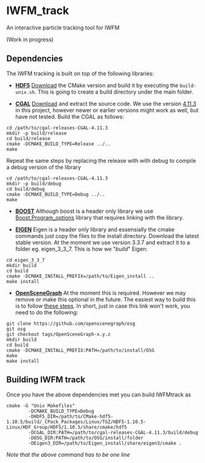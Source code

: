 # IWFM_track
An interactive particle tracking tool for IWFM 

(Work in progress)

## Dependencies
The IWFM tracking is built on top of the following libraries:

* **[HDF5](https://www.hdfgroup.org/)**
[Download](https://www.hdfgroup.org/downloads/hdf5/source-code/) the CMake version and build it by executing the `build-unix.sh`. This is going to create a build directory under the main folder.

* **[CGAL](https://www.cgal.org/)**
[Download](https://github.com/CGAL/cgal/archive/releases/CGAL-4.11.3.tar.gz) and extract the source code. We use the version [4.11.3](https://github.com/CGAL/cgal/releases/tag/releases%2FCGAL-4.11.3) in this project, however newer or earlier versions might work as well, but have not tested.
Build the CGAL as follows:
```
cd /path/to/cgal-releases-CGAL-4.11.3
mkdir -p build/release
cd build/release
cmake -DCMAKE_BUILD_TYPE=Release ../..
make
```
Repeat the same steps by replacing the release with with debug to compile a debug version of the library
```
cd /path/to/cgal-releases-CGAL-4.11.3
mkdir -p build/debug
cd build/debug
cmake -DCMAKE_BUILD_TYPE=Debug ../..
make
```
* **[BOOST](https://www.boost.org/)**
Although boost is a header only library we use [Boost.Program_options](https://www.boost.org/doc/libs/1_69_0/doc/html/program_options.html)  library that requires linking with the library.

* **[EIGEN](http://eigen.tuxfamily.org)**
Eigen is a header only library and essensially the cmake commands just copy the files to the install directory. Download the latest stable version. At the moment we use version 3.3.7 and extract it to a folder eg. eigen_3_3_7. This is how we "_build_" Eigen:
```
cd eigen_3_3_7
mkdir build
cd build
cmake -DCMAKE_INSTALL_PREFIX=/path/to/Eigen_install ..
make install
```

* **[OpenSceneGraph](http://www.openscenegraph.org/)**
At the moment this is required. However we may remove or make this optional in the future. The easiest way to build this is to follow [these steps](https://vicrucann.github.io/tutorials/osg-linux-quick-install/). In short, just in case this link won't work, you need to do the following:

```
git clone https://github.com/openscenegraph/osg
git osg
git checkout tags/OpenSceneGraph-x.y.z
mkdir build
cd build
cmake -DCMAKE_INSTALL_PREFIX:PATH=/path/to/install/OSG
make
make install
```
 
## Building IWFM track
Once you have the above dependencies met you can build IWFMtrack as
```
cmake -G "Unix Makefiles" 
	    -DCMAKE_BUILD_TYPE=Debug 
	    -DHDF5_DIR=/path/to/CMake-hdf5-1.10.5/build/_CPack_Packages/Linux/TGZ/HDF5-1.10.5-Linux/HDF_Group/HDF5/1.10.5/share/cmake/hdf5 
	    -DCGAL_DIR:PATH=/path/to/cgal-releases-CGAL-4.11.3/build/debug 
	    -DOSG_DIR:PATH=/path/to/OSG/install/folder 
	    -DEigen3_DIR=/path/to/Eigen_install/share/eigen3/cmake .
```
 *Note that the above command has to be one line*
 
 